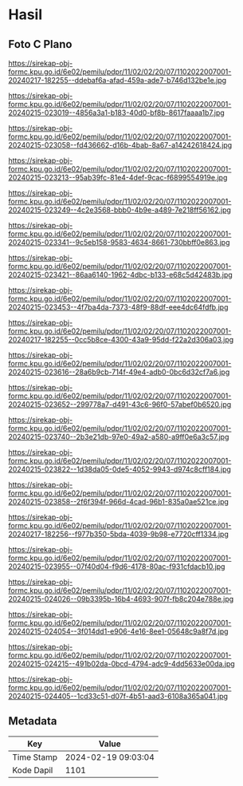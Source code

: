 # Hasil

## Foto C Plano

https://sirekap-obj-formc.kpu.go.id/6e02/pemilu/pdpr/11/02/02/20/07/1102022007001-20240217-182255--ddebaf6a-afad-459a-ade7-b746d132be1e.jpg

https://sirekap-obj-formc.kpu.go.id/6e02/pemilu/pdpr/11/02/02/20/07/1102022007001-20240215-023019--4856a3a1-b183-40d0-bf8b-8617faaaa1b7.jpg

https://sirekap-obj-formc.kpu.go.id/6e02/pemilu/pdpr/11/02/02/20/07/1102022007001-20240215-023058--fd436662-d16b-4bab-8a67-a14242618424.jpg

https://sirekap-obj-formc.kpu.go.id/6e02/pemilu/pdpr/11/02/02/20/07/1102022007001-20240215-023213--95ab39fc-81e4-4def-9cac-f6899554919e.jpg

https://sirekap-obj-formc.kpu.go.id/6e02/pemilu/pdpr/11/02/02/20/07/1102022007001-20240215-023249--4c2e3568-bbb0-4b9e-a489-7e218ff56162.jpg

https://sirekap-obj-formc.kpu.go.id/6e02/pemilu/pdpr/11/02/02/20/07/1102022007001-20240215-023341--9c5eb158-9583-4634-8661-730bbff0e863.jpg

https://sirekap-obj-formc.kpu.go.id/6e02/pemilu/pdpr/11/02/02/20/07/1102022007001-20240215-023421--86aa6140-1962-4dbc-b133-e68c5d42483b.jpg

https://sirekap-obj-formc.kpu.go.id/6e02/pemilu/pdpr/11/02/02/20/07/1102022007001-20240215-023453--4f7ba4da-7373-48f9-88df-eee4dc64fdfb.jpg

https://sirekap-obj-formc.kpu.go.id/6e02/pemilu/pdpr/11/02/02/20/07/1102022007001-20240217-182255--0cc5b8ce-4300-43a9-95dd-f22a2d306a03.jpg

https://sirekap-obj-formc.kpu.go.id/6e02/pemilu/pdpr/11/02/02/20/07/1102022007001-20240215-023616--28a6b9cb-714f-49e4-adb0-0bc6d32cf7a6.jpg

https://sirekap-obj-formc.kpu.go.id/6e02/pemilu/pdpr/11/02/02/20/07/1102022007001-20240215-023652--299778a7-d491-43c6-96f0-57abef0b6520.jpg

https://sirekap-obj-formc.kpu.go.id/6e02/pemilu/pdpr/11/02/02/20/07/1102022007001-20240215-023740--2b3e21db-97e0-49a2-a580-a9ff0e6a3c57.jpg

https://sirekap-obj-formc.kpu.go.id/6e02/pemilu/pdpr/11/02/02/20/07/1102022007001-20240215-023822--1d38da05-0de5-4052-9943-d974c8cff184.jpg

https://sirekap-obj-formc.kpu.go.id/6e02/pemilu/pdpr/11/02/02/20/07/1102022007001-20240215-023858--2f6f394f-966d-4cad-96b1-835a0ae521ce.jpg

https://sirekap-obj-formc.kpu.go.id/6e02/pemilu/pdpr/11/02/02/20/07/1102022007001-20240217-182256--f977b350-5bda-4039-9b98-e7720cff1334.jpg

https://sirekap-obj-formc.kpu.go.id/6e02/pemilu/pdpr/11/02/02/20/07/1102022007001-20240215-023955--07f40d04-f9d6-4178-80ac-f931cfdacb10.jpg

https://sirekap-obj-formc.kpu.go.id/6e02/pemilu/pdpr/11/02/02/20/07/1102022007001-20240215-024026--09b3395b-16b4-4693-907f-fb8c204e788e.jpg

https://sirekap-obj-formc.kpu.go.id/6e02/pemilu/pdpr/11/02/02/20/07/1102022007001-20240215-024054--3f014dd1-e906-4e16-8ee1-05648c9a8f7d.jpg

https://sirekap-obj-formc.kpu.go.id/6e02/pemilu/pdpr/11/02/02/20/07/1102022007001-20240215-024215--491b02da-0bcd-4794-adc9-4dd5633e00da.jpg

https://sirekap-obj-formc.kpu.go.id/6e02/pemilu/pdpr/11/02/02/20/07/1102022007001-20240215-024405--1cd33c51-d07f-4b51-aad3-6108a365a041.jpg


## Metadata

| Key        | Value               |
| ---------- | ------------------- |
| Time Stamp | 2024-02-19 09:03:04 |
| Kode Dapil | 1101                |



